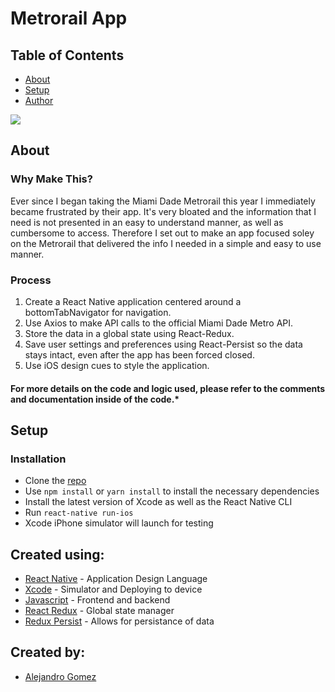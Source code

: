 # Metrorail App

## Table of Contents
- [About](#about)
- [Setup](#setup)
- [Author](#author)

![](IDSearchGif.gif)
<br>

## About <a name="about"></a>

### Why Make This?

Ever since I began taking the Miami Dade Metrorail this year I immediately became frustrated by their app. 
It's very bloated and the information that I need is not presented in an easy to understand manner, as well as cumbersome to access.
Therefore I set out to make an app focused soley on the Metrorail that delivered the info I needed in a simple and easy to use manner.

### Process

1. Create a React Native application centered around a bottomTabNavigator for navigation.
2. Use Axios to make API calls to the official Miami Dade Metro API.
3. Store the data in a global state using React-Redux.
4. Save user settings and preferences using React-Persist so the data stays intact, even after the app has been forced closed.
5. Use iOS design cues to style the application.

#### For more details on the code and logic used, please refer to the comments and documentation inside of the code.*

## Setup <a name="setup"></a>

### Installation

*   Clone the [repo]('https://github.com/alegomez1/MetroTimes-React-Native/')
*   Use ```npm install``` or ```yarn install``` to install the necessary dependencies
*   Install the latest version of Xcode as well as the React Native CLI
*   Run ```react-native run-ios```
*   Xcode iPhone simulator will launch for testing

## Created using:
* [React Native](https://facebook.github.io/react-native/) - Application Design Language
* [Xcode](https://developer.apple.com/xcode/) - Simulator and Deploying to device
* [Javascript](https://www.javascript.com/) - Frontend and backend
* [React Redux](https://redux.js.org/basics/usage-with-react) - Global state manager
* [Redux Persist](https://github.com/rt2zz/redux-persist) - Allows for persistance of data

## Created by: <a name="author"></a>
* [Alejandro Gomez](https://github.com/alegomez1)
